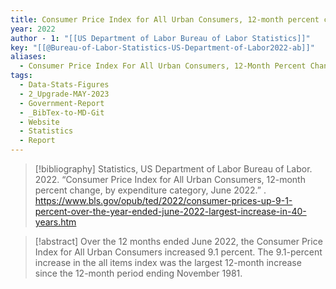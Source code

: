 ```yaml
---
title: Consumer Price Index for All Urban Consumers, 12-month percent change, by expenditure category, June 2022
year: 2022
author - 1: "[[US Department of Labor Bureau of Labor Statistics]]"
key: "[[@Bureau-of-Labor-Statistics-US-Department-of-Labor2022-ab]]"
aliases:
  - Consumer Price Index For All Urban Consumers, 12-Month Percent Change, By Expenditure Category, June 2022
tags:
  - Data-Stats-Figures
  - 2_Upgrade-MAY-2023
  - Government-Report
  - _BibTex-to-MD-Git
  - Website
  - Statistics
  - Report
---
```


> [!bibliography]
> Statistics, US Department of Labor Bureau of Labor. 2022. “Consumer Price Index for All Urban Consumers, 12-month percent change, by expenditure category, June 2022.” . https://www.bls.gov/opub/ted/2022/consumer-prices-up-9-1-percent-over-the-year-ended-june-2022-largest-increase-in-40-years.htm

> [!abstract]
> Over the 12 months ended June 2022, the Consumer Price Index for All Urban Consumers increased 9.1 percent. The 9.1-percent increase in the all items index was the largest 12-month increase since the 12-month period ending November 1981.